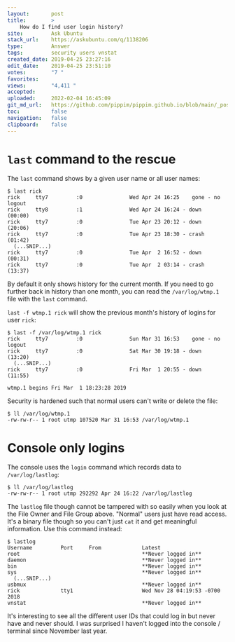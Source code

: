 ```yaml
---
layout:       post
title:        >
    How do I find user login history?
site:         Ask Ubuntu
stack_url:    https://askubuntu.com/q/1138206
type:         Answer
tags:         security users vnstat
created_date: 2019-04-25 23:27:16
edit_date:    2019-04-25 23:51:10
votes:        "7 "
favorites:    
views:        "4,411 "
accepted:     
uploaded:     2022-02-04 16:45:09
git_md_url:   https://github.com/pippim/pippim.github.io/blob/main/_posts/2019/2019-04-25-How-do-I-find-user-login-history_.md
toc:          false
navigation:   false
clipboard:    false
---
```


# `last` command to the rescue

The `last` command shows by a given user name or all user names:

``` 
$ last rick
rick     tty7         :0               Wed Apr 24 16:25    gone - no logout
rick     tty8         :1               Wed Apr 24 16:24 - down   (00:00)
rick     tty7         :0               Tue Apr 23 20:12 - down   (20:06)
rick     tty7         :0               Tue Apr 23 18:30 - crash  (01:42)
  (...SNIP...)
rick     tty7         :0               Tue Apr  2 16:52 - down   (00:31)
rick     tty7         :0               Tue Apr  2 03:14 - crash  (13:37)
```

By default it only shows history for the current month. If you need to go further back in history than one month, you can read the `/var/log/wtmp.1` file with the `last` command.

`last -f wtmp.1 rick` will show the previous month's history of logins for user `rick`:

``` 
$ last -f /var/log/wtmp.1 rick
rick     tty7         :0               Sun Mar 31 16:53    gone - no logout
rick     tty7         :0               Sat Mar 30 19:18 - down   (13:20)
  (...SNIP...)
rick     tty7         :0               Fri Mar  1 20:55 - down   (11:55)

wtmp.1 begins Fri Mar  1 18:23:28 2019
```


Security is hardened such that normal users can't write or delete the file:

``` 
$ ll /var/log/wtmp.1
-rw-rw-r-- 1 root utmp 107520 Mar 31 16:53 /var/log/wtmp.1
```

# Console only logins

The console uses the `login` command which records data to `/var/log/lastlog`:

``` 
$ ll /var/log/lastlog
-rw-rw-r-- 1 root utmp 292292 Apr 24 16:22 /var/log/lastlog
```

The `lastlog` file though cannot be tampered with so easily when you look at the File Owner and File Group above. "Normal" users just have read access. It's a binary file though so you can't just `cat` it and get meaningful information. Use this command instead:

``` 
$ lastlog
Username         Port     From             Latest
root                                       **Never logged in**
daemon                                     **Never logged in**
bin                                        **Never logged in**
sys                                        **Never logged in**
  (...SNIP...)
usbmux                                     **Never logged in**
rick             tty1                      Wed Nov 28 04:19:53 -0700 2018
vnstat                                     **Never logged in**
```

It's interesting to see all the different user IDs that could log in but never have and never should. I was surprised I haven't logged into the console / terminal since November last year.




